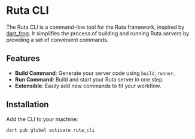 # Ruta CLI

The Ruta CLI is a command-line tool for the Ruta framework, inspired
by [dart_frog](https://github.com/VeryGoodOpenSource/dart_frog). It simplifies the process of building and running Ruta
servers by providing a set of convenient commands.

## Features

- **Build Command**: Generate your server code using `build_runner`.
- **Run Command**: Build and start your Ruta server in one step.
- **Extensible**: Easily add new commands to fit your workflow.

## Installation

Add the CLI to your machine:

```bash
dart pub global activate ruta_cli

